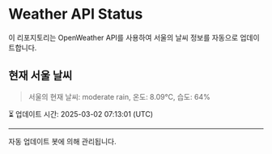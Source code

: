 
# Weather API Status

이 리포지토리는 OpenWeather API를 사용하여 서울의 날씨 정보를 자동으로 업데이트합니다.

## 현재 서울 날씨
> 서울의 현재 날씨: moderate rain, 온도: 8.09°C, 습도: 64%

⏳ 업데이트 시간: 2025-03-02 07:13:01 (UTC)

---
자동 업데이트 봇에 의해 관리됩니다.
